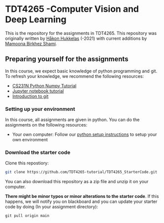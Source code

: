 # TDT4265 -Computer Vision and Deep Learning

This is the repository for the assignments in TDT4265. This repository was originally written by [Håkon Hukkelas](https://www.ntnu.edu/employees/hakon.hukkelas) (-2021) with current additions by [Mamoona Birkhez Shami](https://www.ntnu.edu/employees/mamoona.b.shami).


## Preparing yourself for the assignments
In this course, we expect basic knowledge of python programming and git. To refresh your knowledge, we recommend the following resources:

- [CS231N Python Numpy Tutorial](http://cs231n.github.io/python-numpy-tutorial/)
- [Jupyter notebook tutorial](https://github.com/cs231n/cs231n.github.io/blob/master/jupyter-notebook-tutorial.ipynb)
- [Introduction to git](https://guides.github.com/introduction/git-handbook/)

### Setting up your environment
In this course, all assignments are given in python. You can do the assignments on the following resources:

- Your own computer: Follow our [python setup instructions](python_setup_instructions.md) to setup your own environment

### Download the starter code

Clone this repostiory:

```bash
git clone https://github.com/TDT4265-tutorial/TDT4265_StarterCode.git
```

You can also download this repository as a zip file and unzip it on your computer.


**There might be minor typos or minor alterations to the starter code**. If this happens, we will notify you on blackboard and you can update your starter code by doing (In your assignment directory):

```
git pull origin main
```
